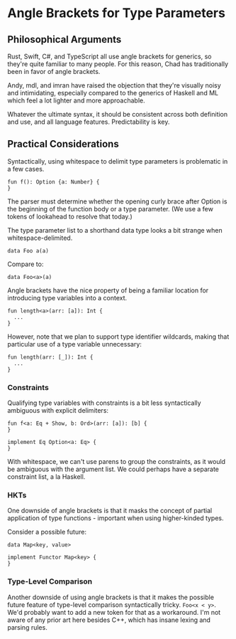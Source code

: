 # Angle Brackets for Type Parameters

## Philosophical Arguments

Rust, Swift, C#, and TypeScript all use angle brackets for generics, so they're quite familiar to many people.  For this reason, Chad has traditionally been in favor of angle brackets.

Andy, mdl, and imran have raised the objection that they're visually noisy and intimidating, especially compared to the generics of Haskell and ML which feel a lot lighter and more approachable.

Whatever the ultimate syntax, it should be consistent across both definition and use, and all language features.  Predictability is key.

## Practical Considerations

Syntactically, using whitespace to delimit type parameters is problematic in a few cases.

```
fun f(): Option {a: Number} {
}
```

The parser must determine whether the opening curly brace after Option is the beginning of the function body or a type parameter.  (We use a few tokens of lookahead to resolve that today.)

The type parameter list to a shorthand data type looks a bit strange when whitespace-delimited.

```
data Foo a(a)
```

Compare to:

```
data Foo<a>(a)
```

Angle brackets have the nice property of being a familiar location for introducing type variables into a context.

```
fun length<a>(arr: [a]): Int {
  ...
}
```

However, note that we plan to support type identifier wildcards, making that particular use of a type variable unnecessary:

```
fun length(arr: [_]): Int {
  ...
}
```

### Constraints

Qualifying type variables with constraints is a bit less syntactically ambiguous with explicit delimiters:

```
fun f<a: Eq + Show, b: Ord>(arr: [a]): [b] {
}

implement Eq Option<a: Eq> {
}
```

With whitespace, we can't use parens to group the constraints, as it would be ambiguous with the argument list.  We could perhaps have a separate constraint list, a la Haskell.

### HKTs

One downside of angle brackets is that it masks the concept of partial application of type functions - important when using higher-kinded types.

Consider a possible future:

```
data Map<key, value>

implement Functor Map<key> {
}
```

### Type-Level Comparison

Another downside of using angle brackets is that it makes the possible future feature of type-level comparison syntactically tricky.  `Foo<x < y>`.  We'd probably want to add a new token for that as a workaround.  I'm not aware of any prior art here besides C++, which has insane lexing and parsing rules.




